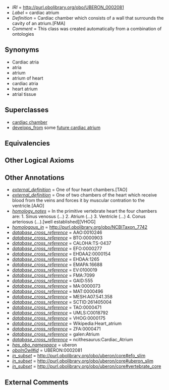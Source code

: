  * *IRI* = http://purl.obolibrary.org/obo/UBERON_0002081
 * *Label* = cardiac atrium
 * *Definition* = Cardiac chamber which consists of a wall that surrounds the cavity of an atrium.[FMA]
 * *Comment* = This class was created automatically from a combination of ontologies

## Synonyms

 * Cardiac atria
 * atria
 * atrium
 * atrium of heart
 * cardiac atria
 * heart atrium
 * atrial tissue

## Superclasses

 * [cardiac chamber](../../UBERON/51/UBERON_0004151.md)
 * [develops_from](../../RO/02/RO_0002202.md) some [future cardiac atrium](../../UBERON/27/UBERON_0010227.md)

## Equivalencies


## Other Logical Axioms


## Other Annotations

 * *[external_definition](../../UBPROP/01/UBPROP_0000001.md)* = One of four heart chambers.[TAO]
 * *[external_definition](../../UBPROP/01/UBPROP_0000001.md)* = One of two chambers of the heart which receive blood from the veins and forces it by muscular contration to the ventricle.[AAO]
 * *[homology_notes](../../UBPROP/03/UBPROP_0000003.md)* = In the primitive vertebrate heart the four chambers are: 1. Sinus venosus (...) 2. Atrium (...) 3. Ventricle (...) 4. Conus arteriosus (...).[well established][VHOG]
 * *[homologous_in](../../core#homologous/in/core#homologous_in.md)* = http://purl.obolibrary.org/obo/NCBITaxon_7742
 * *[database_cross_reference](../../ef/oboInOwl#hasDbXref.md)* = AAO:0010246
 * *[database_cross_reference](../../ef/oboInOwl#hasDbXref.md)* = BTO:0000903
 * *[database_cross_reference](../../ef/oboInOwl#hasDbXref.md)* = CALOHA:TS-0437
 * *[database_cross_reference](../../ef/oboInOwl#hasDbXref.md)* = EFO:0000277
 * *[database_cross_reference](../../ef/oboInOwl#hasDbXref.md)* = EHDAA2:0000154
 * *[database_cross_reference](../../ef/oboInOwl#hasDbXref.md)* = EHDAA:1265
 * *[database_cross_reference](../../ef/oboInOwl#hasDbXref.md)* = EMAPA:16688
 * *[database_cross_reference](../../ef/oboInOwl#hasDbXref.md)* = EV:0100019
 * *[database_cross_reference](../../ef/oboInOwl#hasDbXref.md)* = FMA:7099
 * *[database_cross_reference](../../ef/oboInOwl#hasDbXref.md)* = GAID:555
 * *[database_cross_reference](../../ef/oboInOwl#hasDbXref.md)* = MA:0000073
 * *[database_cross_reference](../../ef/oboInOwl#hasDbXref.md)* = MAT:0000496
 * *[database_cross_reference](../../ef/oboInOwl#hasDbXref.md)* = MESH:A07.541.358
 * *[database_cross_reference](../../ef/oboInOwl#hasDbXref.md)* = SCTID:261405004
 * *[database_cross_reference](../../ef/oboInOwl#hasDbXref.md)* = TAO:0000471
 * *[database_cross_reference](../../ef/oboInOwl#hasDbXref.md)* = UMLS:C0018792
 * *[database_cross_reference](../../ef/oboInOwl#hasDbXref.md)* = VHOG:0000175
 * *[database_cross_reference](../../ef/oboInOwl#hasDbXref.md)* = Wikipedia:Heart_atrium
 * *[database_cross_reference](../../ef/oboInOwl#hasDbXref.md)* = ZFA:0000471
 * *[database_cross_reference](../../ef/oboInOwl#hasDbXref.md)* = galen:Atrium
 * *[database_cross_reference](../../ef/oboInOwl#hasDbXref.md)* = ncithesaurus:Cardiac_Atrium
 * *[has_obo_namespace](../../ce/oboInOwl#hasOBONamespace.md)* = uberon
 * *[oboInOwl#id](../../id/oboInOwl#id.md)* = UBERON:0002081
 * *[in_subset](../../et/oboInOwl#inSubset.md)* = http://purl.obolibrary.org/obo/uberon/core#efo_slim
 * *[in_subset](../../et/oboInOwl#inSubset.md)* = http://purl.obolibrary.org/obo/uberon/core#uberon_slim
 * *[in_subset](../../et/oboInOwl#inSubset.md)* = http://purl.obolibrary.org/obo/uberon/core#vertebrate_core

## External Comments

